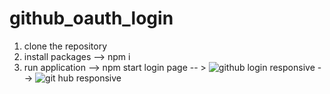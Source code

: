 # github_oauth_login

1. clone the repository
2. install packages  --> npm i
3. run application  --> npm start
login page -- >
![github login](https://github.com/Richter-Anto/github_oauth_login/assets/99138380/0c10acb4-e562-4721-8a9f-e3dc6ff4eeef)
responsive  -->
![git hub responsive](https://github.com/Richter-Anto/github_oauth_login/assets/99138380/031464d9-5961-401d-ba11-ee5e5c8fc509)


